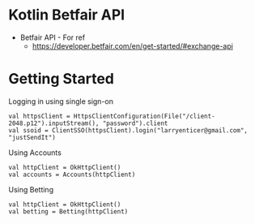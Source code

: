 # Kotlin Betfair API

* Betfair API - For ref
    * https://developer.betfair.com/en/get-started/#exchange-api

  
# Getting Started

Logging in using single sign-on

    val httpsClient = HttpsClientConfiguration(File("/client-2048.p12").inputStream(), "password").client
    val ssoid = ClientSSO(httpsClient).login("larryenticer@gmail.com", "justSendIt")

Using Accounts

    val httpClient = OkHttpClient()
    val accounts = Accounts(httpClient)

Using Betting

    val httpClient = OkHttpClient()
    val betting = Betting(httpClient)